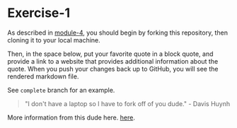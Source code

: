 # Exercise-1

As described in [module-4](https://github.com/INFO-201/m4-git-intro), you should begin by forking this repository, then cloning it to your local machine.

Then, in the space below, put your favorite quote in a block quote, and provide a link to a website that provides additional information about the quote. When you push your changes back up to GitHub, you will see the rendered markdown file.

See `complete` branch for an example.

> "I don't have a laptop so I have to fork off of you dude." - Davis Huynh

More information from this dude here. [here](https://www.facebook.com/davis.huynh?fref=ts). 
